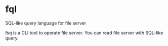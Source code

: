 # fql

SQL-like query language for file server

fsq is a CLI tool to operate file server. You can read file server with SQL-like query.
